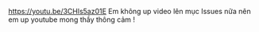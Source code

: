 https://youtu.be/3CHls5az01E
Em không up video lên mục Issues nữa nên em up youtube mong thầy thông cảm !
